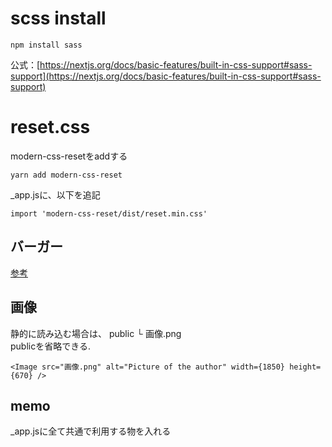 

# scss install
```
npm install sass
```
公式：[https://nextjs.org/docs/basic-features/built-in-css-support#sass-support](https://nextjs.org/docs/basic-features/built-in-css-support#sass-support) 

# reset.css 
modern-css-resetをaddする  
```
yarn add modern-css-reset
```
_app.jsに、以下を追記  
```
import 'modern-css-reset/dist/reset.min.css' 
```

## バーガー
[参考](https://qiita.com/kohei_abe/items/1dec093fc8ed41eee5a7)


## 画像
静的に読み込む場合は、
public 
└ 画像.png  
publicを省略できる. 
```
<Image src="画像.png" alt="Picture of the author" width={1850} height={670} />
```

## memo
_app.jsに全て共通で利用する物を入れる

